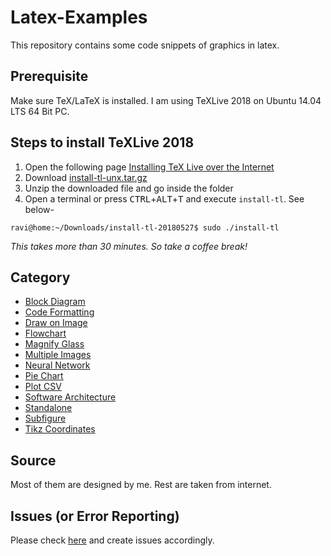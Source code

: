 # Latex-Examples
This repository contains some code snippets of graphics in latex.

## Prerequisite
Make sure TeX/LaTeX is installed. I am using TeXLive 2018 on Ubuntu 14.04 LTS 64 Bit PC.

## Steps to install TeXLive 2018
1. Open the following page [Installing TeX Live over the Internet](https://tug.org/texlive/acquire-netinstall.html)
1. Download [install-tl-unx.tar.gz](http://mirror.ctan.org/systems/texlive/tlnet/install-tl-unx.tar.gz)
1. Unzip the downloaded file and go inside the folder
1. Open a terminal or press <kbd>CTRL</kbd>+<kbd>ALT</kbd>+<kbd>T</kbd> and execute `install-tl`. See below-
```
ravi@home:~/Downloads/install-tl-20180527$ sudo ./install-tl
```
*This takes more than 30 minutes. So take a coffee break!*

## Category
* [Block Diagram](block-diagram)
* [Code Formatting](code-formatting)
* [Draw on Image](draw-on-image)
* [Flowchart](flowchart)
* [Magnify Glass](magnify-glass)
* [Multiple Images](multiple-images)
* [Neural Network](neural-network)
* [Pie Chart](pie-chart)
* [Plot CSV](plot-csv)
* [Software Architecture](software-architecture)
* [Standalone](standalone)
* [Subfigure](subfigure)
* [Tikz Coordinates](tikz-coordinates)

## Source
Most of them are designed by me. Rest are taken from internet.

## Issues (or Error Reporting)
Please check [here](https://github.com/ravijo/Latex-Examples/issues) and create issues accordingly.
